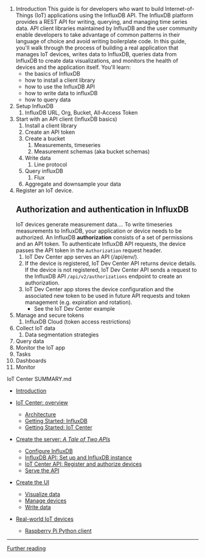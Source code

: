 1. Introduction
    This guide is for developers who want to build Internet-of-Things (IoT) applications using the InfluxDB API.
    The InfluxDB platform provides a REST API for writing, querying, and managing time series data.
    API client libraries maintained by InfluxDB and the user community enable developers to take
    advantage of common patterns in their language of choice and avoid writing boilerplate code.
    In this guide, you'll walk through the process of building a real application that manages IoT devices, writes data to InfluxDB, queries data from InfluxDB to create data visualizations, and monitors the health of devices and the application itself.
    You'll learn:
    - the basics of InfluxDB
    - how to install a client library
    - how to use the InfluxDB API
    - how to write data to influxDB
    - how to query data
1. Setup InfluxDB
   1. InfluxDB URL, Org, Bucket, All-Access Token
1. Start with an API client (InfluxDB basics)
   1. Install a client library
   2. Create an API token
   3. Create a bucket
      1. Measurements, timeseries
      2. Measurement schemas (aka bucket schemas)
   4. Write data
      1. Line protocol
   5. Query influxDB
      1. Flux
   6. Aggregate and downsample your data
1. Register an IoT device.
   ## Authorization and authentication in InfluxDB
   IoT devices generate measurement data....
   To write timeseries measurements to InfluxDB, your application or device needs to be authorized.
   An InfluxDB **authorization** consists of a set of permissions and an API token.
   To authenticate InfluxDB API requests, the device passes the API token in the `Authorization` request header.
   1. IoT Dev Center app serves an API (/api/env/<deviceID>).
   2. If the device is registered, IoT Dev Center API returns device details.
      If the device is not registered, IoT Dev Center API sends a request to the
      InfluxDB API `/api/v2/authorizations` endpoint to create an authorization.
   3. IoT Dev Center app stores the device configuration and the associated new token to be used in future API requests and token management (e.g. expiration and rotation).
      - See the IoT Dev Center example
1. Manage and secure tokens
   1. InfluxDB Cloud (token access restrictions)
1. Collect IoT data
   1. Data segmentation strategies
1. Query data
2. Monitor the IoT app
2. Tasks
2. Dashboards
3. Monitor


IoT Center SUMMARY.md
- [Introduction](./introduction.md)

- [IoT Center: overview](./iot-center.md)
  - [Architecture](./architecture.md)
  - [Getting Started: InfluxDB](./getting-started-influxdb.md)
  - [Getting Started: IoT Center](./getting-started.md)

- [Create the server: *A Tale of Two APIs*](./iot-center-api.md)
  - [Configure InfluxDB](./api/influxdb-setup.md)
  - [InfluxDB API: Set up and InfluxDB instance](./api/onboarding.md)
    <!-- Maybe at this point we actually skip to creating the virtual device to show the write API? -->
  - [IoT Center API: Register and authorize devices](./api/authorization.md)
  - [Serve the API](./api/serving-the-api.md)

- [Create the UI](./iot-center-ui.md)
  - [Visualize data](./ui/dashboard.md)
  - [Manage devices](./ui/device-registration.md)
  - [Write data](./ui/virtual-device.md)

- [Real-world IoT devices](./devices.md)
  - [Raspberry Pi Python client](./device-code/client_python.md)
  <!-- - [Arduino client](./device-code/client_arduino.md) -->

---

[Further reading](./further-reading.md)
